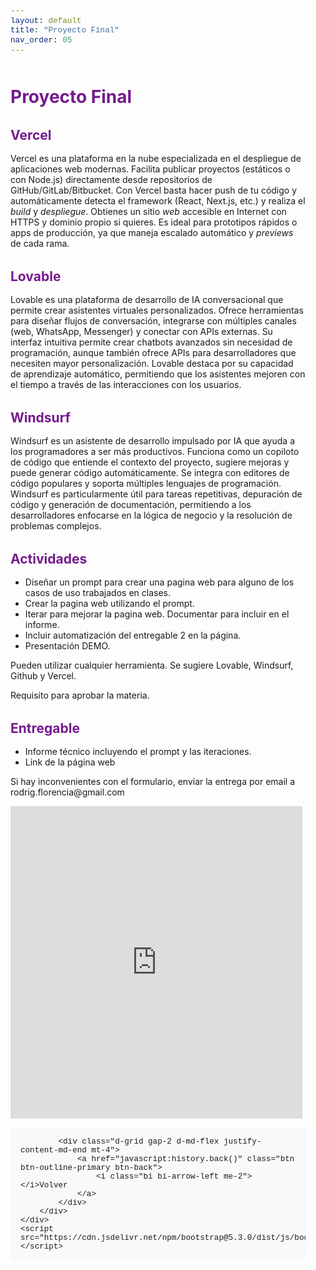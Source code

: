```yaml
---
layout: default
title: "Proyecto Final"
nav_order: 05
---
```

<html lang="es">
<head>
    <meta charset="UTF-8">
    <meta name="viewport" content="width=device-width, initial-scale=1.0">
    <title>Proyecto Final</title>
    <link href="https://cdn.jsdelivr.net/npm/bootstrap@5.3.0/dist/css/bootstrap.min.css" rel="stylesheet">
    <link rel="stylesheet" href="https://cdn.jsdelivr.net/npm/bootstrap-icons@1.10.0/font/bootstrap-icons.css">
    <style>
        :root {
            --primary: #761a8d;
            --primary-light: #8e3ea5;
            --primary-dark: #5a0f6e;
        }
        body {
            padding-top: 2rem;
            padding-bottom: 2rem;
        }
        .content {
            max-width: 800px;
            margin: 0 auto;
            padding: 0 1rem;
        }
        h1, h2, h3, h4, h5, h6 {
            color: var(--primary);
            margin-top: 2rem;
            margin-bottom: 1rem;
        }
        img {
            max-width: 100%;
            height: auto;
            display: block;
            margin: 2rem auto;
            border-radius: 8px;
            box-shadow: 0 4px 8px rgba(0,0,0,0.1);
        }
        table {
            width: 100%;
            margin: 2rem 0;
            border-collapse: collapse;
        }
        th, td {
            padding: 0.75rem;
            border: 1px solid #dee2e6;
            text-align: left;
        }
        th {
            background-color: #f8f9fa;
            font-weight: 600;
        }
        pre {
            background-color: #f8f9fa;
            padding: 1rem;
            border-radius: 4px;
            overflow-x: auto;
        }
        code {
            font-family: 'Courier New', Courier, monospace;
            background-color: #f8f9fa;
            padding: 0.2rem 0.4rem;
            border-radius: 3px;
            font-size: 0.9em;
        }
        blockquote {
            border-left: 4px solid var(--primary);
            padding-left: 1rem;
            margin-left: 0;
            color: #6c757d;
            font-style: italic;
        }
        .btn-back {
            margin-top: 2rem;
        }
    </style>
</head>
<body>
    <div class="container">
        <div class="content">
            <h1>Proyecto Final</h1>
            <h2 id="vercel">Vercel</h2>
<p>Vercel es una plataforma en la nube especializada en el despliegue de aplicaciones web modernas. Facilita publicar proyectos (estáticos o con Node.js) directamente desde repositorios de GitHub/GitLab/Bitbucket. Con Vercel basta hacer push de tu código y automáticamente detecta el framework (React, Next.js, etc.) y realiza el <em>build</em> y <em>despliegue</em>. Obtienes un sitio <em>web</em> accesible en Internet con HTTPS y dominio propio si quieres. Es ideal para prototipos rápidos o apps de producción, ya que maneja escalado automático y <em>previews</em> de cada rama.</p>
<h2 id="lovable">Lovable</h2>
<p>Lovable es una plataforma de desarrollo de IA conversacional que permite crear asistentes virtuales personalizados. Ofrece herramientas para diseñar flujos de conversación, integrarse con múltiples canales (web, WhatsApp, Messenger) y conectar con APIs externas. Su interfaz intuitiva permite crear chatbots avanzados sin necesidad de programación, aunque también ofrece APIs para desarrolladores que necesiten mayor personalización. Lovable destaca por su capacidad de aprendizaje automático, permitiendo que los asistentes mejoren con el tiempo a través de las interacciones con los usuarios.</p>
<h2 id="windsurf">Windsurf</h2>
<p>Windsurf es un asistente de desarrollo impulsado por IA que ayuda a los programadores a ser más productivos. Funciona como un copiloto de código que entiende el contexto del proyecto, sugiere mejoras y puede generar código automáticamente. Se integra con editores de código populares y soporta múltiples lenguajes de programación. Windsurf es particularmente útil para tareas repetitivas, depuración de código y generación de documentación, permitiendo a los desarrolladores enfocarse en la lógica de negocio y la resolución de problemas complejos.</p>
<h2 id="actividades">Actividades</h2>
<ul>
<li>Diseñar un prompt para crear una pagina web para alguno de los casos de uso trabajados en clases.</li>
<li>Crear la pagina web utilizando el prompt.</li>
<li>Iterar para mejorar la pagina web. Documentar para incluir en el informe.</li>
<li>Incluir automatización del entregable 2 en la página.</li>
<li>Presentación DEMO.</li>
</ul>
<p>Pueden utilizar cualquier herramienta. Se sugiere Lovable, Windsurf, Github y Vercel.</p>
<p>Requisito para aprobar la materia.</p>
<h2 id="entregable">Entregable</h2>
<ul>
<li>Informe técnico incluyendo el prompt y las iteraciones.</li>
<li>Link de la página web</li>
</ul>
<p>Si hay inconvenientes con el formulario, enviar la entrega por email a rodrig.florencia@gmail.com</p>
<iframe aria-label='Entregable Final' frameborder="0" style="height:500px;width:99%;border:none;" src='https://forms.zohopublic.com/frodriguezpla1/form/EntregableFinal/formperma/W2C3OkNv6AmYVEqRWHjDtJbnTYEJoju6hc5A0fvbUvM'></iframe>

<!-- 
## Actividades

Desplegar un proyecto simple: Toma un repositorio básico de *chatbot* (puedes crear uno estático: un *index.html* con un formulario y un poco de JavaScript que llame a la API de OpenAI) y publícalo en Vercel. Verifica que la app funcione desde la URL que te proporciona Vercel.

Usar una plantilla de *chatbot*: Ve a la galería de plantillas de Vercel y elige “Next.js AI Chatbot” o “Chatbot UI”. Despliega con un clic la plantilla, conecta tu clave de OpenAI en configuración y prueba el bot.

Crear un endpoint en Vercel: En el mismo proyecto, agrega una función serverless (archivo en /api/). Por ejemplo, /api/hello.js que responda {"msg":"hola"}. Despliega de nuevo y prueba llamando https://tu-dominio.vercel.app/api/hello. Esto demuestra cómo tu chatbot podría usar funciones de backend para integrarse con agentes IA o servicios externos.

Con estas actividades conocerás el flujo completo: crear un chatbot, alojarlo en la nube y conectarlo con asistentes personalizados o APIs públicas, todo sin infraestructura propia. Fuentes: Basamos esta unidad en documentación de Vercel y ejemplos de plantillas.-->
            <div class="d-grid gap-2 d-md-flex justify-content-md-end mt-4">
                <a href="javascript:history.back()" class="btn btn-outline-primary btn-back">
                    <i class="bi bi-arrow-left me-2"></i>Volver
                </a>
            </div>
        </div>
    </div>
    <script src="https://cdn.jsdelivr.net/npm/bootstrap@5.3.0/dist/js/bootstrap.bundle.min.js"></script>
</body>
</html>